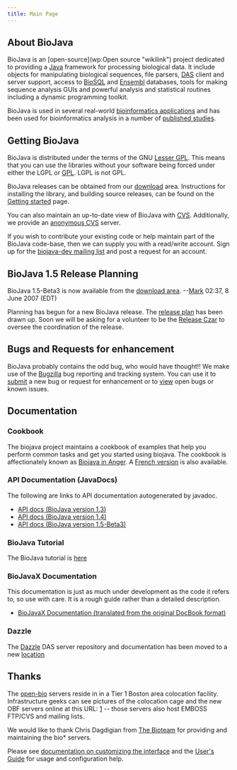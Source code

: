 ```yaml
---
title: Main Page
---
```


About BioJava
-------------

BioJava is an [open-source](wp:Open source "wikilink") project dedicated
to providing a [Java](http://www.java.sun.com) framework for processing
biological data. It include objects for manipulating biological
sequences, file parsers, [DAS](http://biodas.org/) client and server
support, access to [BioSQL](http://www.biosql.org/) and
[Ensembl](http://www.ensembl.org) databases, tools for making sequence
analysis GUIs and powerful analysis and statistical routines including a
dynamic programming toolkit.

BioJava is used in several real-world [bioinformatics
applications](Project:BioJavaInside "wikilink") and has been used for
bioinformatics analysis in a number of [published
studies](Project:BioJavaInside "wikilink").

Getting BioJava
---------------

BioJava is distributed under the terms of the GNU [Lesser
GPL](http://www.gnu.org/licenses/lgpl.html). This means that you can use
the libraries without your software being forced under either the LGPL
or [GPL](http://www.gnu.org/licenses/gpl.html). LGPL is not GPL.

BioJava releases can be obtained from our
[download](Project:download "wikilink") area. Instructions for
installing the library, and building source releases, can be found on
the [Getting started](Project:GetStarted "wikilink") page.

You can also maintain an up-to-date view of BioJava with
[CVS](http://www.cvs.org/). Additionally, we provide an [anonymous
CVS](http://cvs.biojava.org/) server.

If you wish to contribute your existing code or help maintain part of
the BioJava code-base, then we can supply you with a read/write account.
Sign up for the [biojava-dev mailing
list](http://www.biojava.org/mailman/listinfo/biojava-dev) and post a
request for an account.

BioJava 1.5 Release Planning
----------------------------

BioJava 1.5-Beta3 is now available from the [download
area](Biojava:Download "wikilink"). --[Mark](User:Mark "wikilink")
02:37, 8 June 2007 (EDT)

Planning has begun for a new BioJava release. The [release
plan](Project:1.5ReleasePlan "wikilink") has been drawn up. Soon we will
be asking for a volunteer to be the [Release Czar](Czar "wikilink") to
oversee the coordination of the release.

Bugs and Requests for enhancement
---------------------------------

BioJava probably contains the odd bug, who would have thought!! We make
use of the [Bugzilla](http://www.bugzilla.org) bug reporting and
tracking system. You can use it to
[submit](http://bugzilla.open-bio.org/) a new bug or request for
enhancement or to [view](http://bugzilla.open-bio.org/) open bugs or
known issues.

Documentation
-------------

### Cookbook

The biojava project maintains a cookbook of examples that help you
perform common tasks and get you started using biojava. The cookbook is
affectionately known as [Biojava in Anger](BioJava:Cookbook "wikilink").
A [French version](BioJava:CookbookFrench "wikilink") is also available.

### API Documentation (JavaDocs)

The following are links to API documentation autogenerated by javadoc.

-   [API docs (BioJava version
    1.3)](http://www.biojava.org/docs/api/index.html)
-   [API docs (BioJava version
    1.4)](http://www.biojava.org/docs/api14/index.html)
-   [API docs (BioJava version
    1.5-Beta3)](http://www.biojava.org/docs/api15b/index.html)

### BioJava Tutorial

The BioJava tutorial is [here](BioJava:Tutorial "wikilink")

### BioJavaX Documentation

This documentation is just as much under development as the code it
refers to, so use with care. It is a rough guide rather than a detailed
description.

-   [BioJavaX Documentation (translated from the original DocBook
    format)](BioJava:BioJavaXDocs "wikilink")

### Dazzle

The [Dazzle](Dazzle "wikilink") DAS server repository and documentation
has been moved to a new
[location](http://www.derkholm.net/thomas/dazzle/)

Thanks
------

The [open-bio](http://www.open-bio.org/) servers reside in in a Tier 1
Boston area colocation facility. Infrastructure geeks can see pictures
of the colocation cage and the new OBF servers online at this URL:
[1](http://bioteam.net/gallery/bioteamBDC) -- those servers also host
EMBOSS FTP/CVS and mailing lists.

We would like to thank Chris Dagdigian from [The
Bioteam](http://www.bioteam.net/) for providing and maintaining the
bio\* servers.

Please see [documentation on customizing the
interface](http://meta.wikipedia.org/wiki/MediaWiki_i18n) and the
[User's Guide](http://meta.wikipedia.org/wiki/MediaWiki_User%27s_Guide)
for usage and configuration help.
